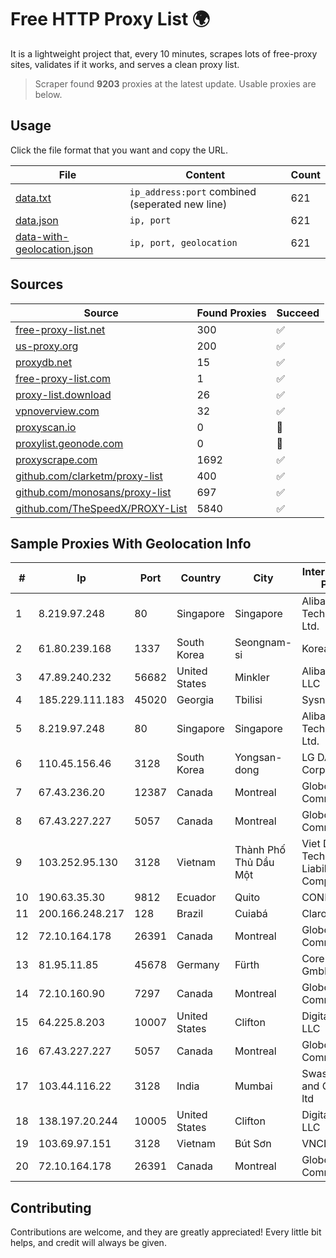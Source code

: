 
# Free HTTP Proxy List 🌍

It is a lightweight project that, every 10 minutes, scrapes lots of free-proxy sites, validates if it works, and serves a clean proxy list.


> Scraper found **9203** proxies at the latest update. Usable proxies are below.

## Usage

Click the file format that you want and copy the URL.


|File|Content|Count|
|----|-------|-----|
|[data.txt](https://raw.githubusercontent.com/themiralay/Proxy-List-World/master/data.txt)|`ip_address:port` combined (seperated new line)|621|
|[data.json](https://raw.githubusercontent.com/themiralay/Proxy-List-World/master/data.json)|`ip, port`|621|
|[data-with-geolocation.json](https://raw.githubusercontent.com/themiralay/Proxy-List-World/master/data-with-geolocation.json)|`ip, port, geolocation`|621|

## Sources

|Source|Found Proxies|Succeed|
|------|-------------|-------|
|[free-proxy-list.net](https://free-proxy-list.net)|300|✅|
|[us-proxy.org](https://www.us-proxy.org)|200|✅|
|[proxydb.net](http://proxydb.net)|15|✅|
|[free-proxy-list.com](https://free-proxy-list.com/?page=&port=&type%5B%5D=http&type%5B%5D=https&up_time=0&search=Search)|1|✅|
|[proxy-list.download](https://www.proxy-list.download/HTTP)|26|✅|
|[vpnoverview.com](https://vpnoverview.com/privacy/anonymous-browsing/free-proxy-servers)|32|✅|
|[proxyscan.io](https://www.proxyscan.io)|0|🚫|
|[proxylist.geonode.com](https://proxylist.geonode.com/api/proxy-list?limit=300&page=1&sort_by=lastChecked&sort_type=desc&protocols=http,https)|0|🚫|
|[proxyscrape.com](https://api.proxyscrape.com/v2/?request=displayproxies&protocol=http&timeout=10000&country=all&ssl=all&anonymity=all)|1692|✅|
|[github.com/clarketm/proxy-list](https://raw.githubusercontent.com/clarketm/proxy-list/master/proxy-list-raw.txt)|400|✅|
|[github.com/monosans/proxy-list](https://raw.githubusercontent.com/monosans/proxy-list/main/proxies/http.txt)|697|✅|
|[github.com/TheSpeedX/PROXY-List](https://raw.githubusercontent.com/TheSpeedX/PROXY-List/master/http.txt)|5840|✅|


## Sample Proxies With Geolocation Info

|#|Ip|Port|Country|City|Internet Service Provider|
|-|--|----|-------|----|-------------------------|
|1|8.219.97.248|80|Singapore|Singapore|Alibaba (US) Technology Co., Ltd.|
|2|61.80.239.168|1337|South Korea|Seongnam-si|Korea Telecom|
|3|47.89.240.232|56682|United States|Minkler|Alibaba.com LLC|
|4|185.229.111.183|45020|Georgia|Tbilisi|Sysnet LLC|
|5|8.219.97.248|80|Singapore|Singapore|Alibaba (US) Technology Co., Ltd.|
|6|110.45.156.46|3128|South Korea|Yongsan-dong|LG DACOM Corporation|
|7|67.43.236.20|12387|Canada|Montreal|GloboTech Communications|
|8|67.43.227.227|5057|Canada|Montreal|GloboTech Communications|
|9|103.252.95.130|3128|Vietnam|Thành Phố Thủ Dầu Một|Viet Digital Technology Liability Company|
|10|190.63.35.30|9812|Ecuador|Quito|CONECEL|
|11|200.166.248.217|128|Brazil|Cuiabá|Claro S.A|
|12|72.10.164.178|26391|Canada|Montreal|GloboTech Communications|
|13|81.95.11.85|45678|Germany|Fürth|Core-Backbone GmbH|
|14|72.10.160.90|7297|Canada|Montreal|GloboTech Communications|
|15|64.225.8.203|10007|United States|Clifton|DigitalOcean, LLC|
|16|67.43.227.227|5057|Canada|Montreal|GloboTech Communications|
|17|103.44.116.22|3128|India|Mumbai|Swastik Internet and Cables pvt. ltd|
|18|138.197.20.244|10005|United States|Clifton|DigitalOcean, LLC|
|19|103.69.97.151|3128|Vietnam|Bút Sơn|VNCLOUD|
|20|72.10.164.178|26391|Canada|Montreal|GloboTech Communications|



## Contributing

Contributions are welcome, and they are greatly appreciated! Every
little bit helps, and credit will always be given.

